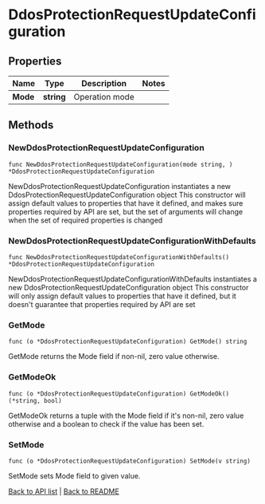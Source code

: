 # DdosProtectionRequestUpdateConfiguration

## Properties

Name | Type | Description | Notes
------------ | ------------- | ------------- | -------------
**Mode** | **string** | Operation mode | 

## Methods

### NewDdosProtectionRequestUpdateConfiguration

`func NewDdosProtectionRequestUpdateConfiguration(mode string, ) *DdosProtectionRequestUpdateConfiguration`

NewDdosProtectionRequestUpdateConfiguration instantiates a new DdosProtectionRequestUpdateConfiguration object
This constructor will assign default values to properties that have it defined,
and makes sure properties required by API are set, but the set of arguments
will change when the set of required properties is changed

### NewDdosProtectionRequestUpdateConfigurationWithDefaults

`func NewDdosProtectionRequestUpdateConfigurationWithDefaults() *DdosProtectionRequestUpdateConfiguration`

NewDdosProtectionRequestUpdateConfigurationWithDefaults instantiates a new DdosProtectionRequestUpdateConfiguration object
This constructor will only assign default values to properties that have it defined,
but it doesn't guarantee that properties required by API are set

### GetMode

`func (o *DdosProtectionRequestUpdateConfiguration) GetMode() string`

GetMode returns the Mode field if non-nil, zero value otherwise.

### GetModeOk

`func (o *DdosProtectionRequestUpdateConfiguration) GetModeOk() (*string, bool)`

GetModeOk returns a tuple with the Mode field if it's non-nil, zero value otherwise
and a boolean to check if the value has been set.

### SetMode

`func (o *DdosProtectionRequestUpdateConfiguration) SetMode(v string)`

SetMode sets Mode field to given value.



[Back to API list](../README.md#documentation-for-api-endpoints) | [Back to README](../README.md)
